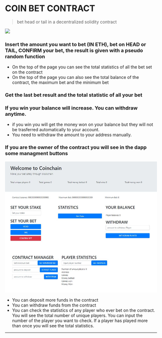 # COIN BET CONTRACT

> bet head or tail in a decentralized solidity contract

![](coin_contract1.JPG)


### Insert the amount you want to bet (IN ETH), bet on HEAD or TAIL, CONFIRM your bet, the result is given with a pseudo random function ###

- On the top of the page you can see the total statistics of all the bet set on the contract
- On the top of the page you can also see the total balance of the contract, the maximum bet and the minimum bet


### Get the last bet result and the total statistic of all your bet ###


### If you win your balance will increase. You can withdraw anytime.  ###
 - if you win you will get the money won on your balance but they will not be trasferred automatically to your account.
 - You need to withdraw the amount to your address manually.
 
 
### If you are the owner of the contract you will see in the dapp some managment buttons ###
 ![](page.JPG)
 
 - You can deposit more funds in the contract
 - You can withdraw funds from the contract
 - You can check the statistics of any player who ever bet on the contract. You will see the total number of unique players.
   You can input the number of the player you want to check. If a player has played more than once you will see the total statistics.
   
   

---

